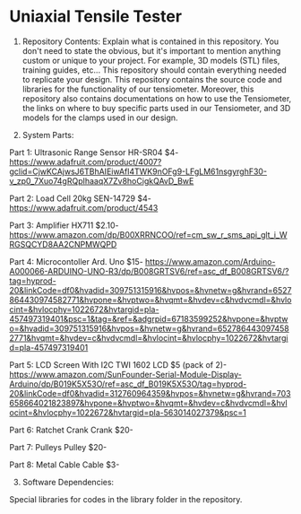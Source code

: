 # Uniaxial Tensile Tester
1. Repository Contents: Explain what is contained in this repository. You don't need to state the obvious, but it's
important to mention anything custom or unique to your project. For example, 3D models (STL) files, training
guides, etc... This repository should contain everything needed to replicate your design.
This repository contains the source code and libraries for the functionality of our tensiometer. Moreover, this repository also contains documentations on how to use the Tensiometer, the links on where to buy specific parts used in our Tensiometer, and 3D models for the clamps used in our design.




2. System Parts:

Part 1: Ultrasonic Range Sensor HR-SR04 $4- https://www.adafruit.com/product/4007?gclid=CjwKCAjwsJ6TBhAIEiwAfl4TWK9nOFg9-LFgLM61nsgyrghF30-v_zp0_7Xuo74gRQpIhaaqX7Zv8hoCigkQAvD_BwE

Part 2: Load Cell 20kg SEN-14729 $4- https://www.adafruit.com/product/4543

Part 3: Amplifier HX711 $2.10- https://www.amazon.com/dp/B00XRRNCOO/ref=cm_sw_r_sms_api_glt_i_WRGSQCYD8AA2CNPMWQPD

Part 4: Microcontoller Ard. Uno $15- https://www.amazon.com/Arduino-A000066-ARDUINO-UNO-R3/dp/B008GRTSV6/ref=asc_df_B008GRTSV6/?tag=hyprod-20&linkCode=df0&hvadid=309751315916&hvpos=&hvnetw=g&hvrand=6527864430974582771&hvpone=&hvptwo=&hvqmt=&hvdev=c&hvdvcmdl=&hvlocint=&hvlocphy=1022672&hvtargid=pla-457497319401&psc=1&tag=&ref=&adgrpid=67183599252&hvpone=&hvptwo=&hvadid=309751315916&hvpos=&hvnetw=g&hvrand=6527864430974582771&hvqmt=&hvdev=c&hvdvcmdl=&hvlocint=&hvlocphy=1022672&hvtargid=pla-457497319401

Part 5: LCD Screen With I2C TWI 1602 LCD $5 (pack of 2)- https://www.amazon.com/SunFounder-Serial-Module-Display-Arduino/dp/B019K5X53O/ref=asc_df_B019K5X53O/tag=hyprod-20&linkCode=df0&hvadid=312760964359&hvpos=&hvnetw=g&hvrand=703658664021823897&hvpone=&hvptwo=&hvqmt=&hvdev=c&hvdvcmdl=&hvlocint=&hvlocphy=1022672&hvtargid=pla-563014027379&psc=1

Part 6: Ratchet Crank Crank $20-

Part 7: Pulleys Pulley $20-

Part 8: Metal Cable Cable $3-





3. Software Dependencies: 

Special libraries for codes in the library folder in the repository.
